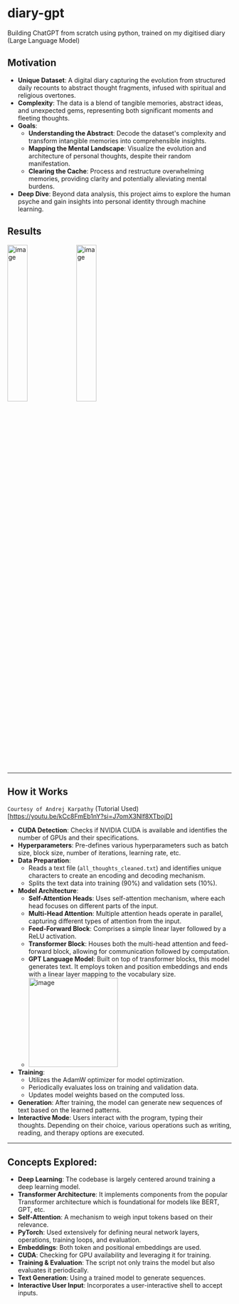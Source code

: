 # diary-gpt
Building ChatGPT from scratch using python, trained on my digitised diary (Large Language Model)

## Motivation

- **Unique Dataset**: A digital diary capturing the evolution from structured daily recounts to abstract thought fragments, infused with spiritual and religious overtones.
- **Complexity**: The data is a blend of tangible memories, abstract ideas, and unexpected gems, representing both significant moments and fleeting thoughts.
- **Goals**:
  - **Understanding the Abstract**: Decode the dataset's complexity and transform intangible memories into comprehensible insights.
  - **Mapping the Mental Landscape**: Visualize the evolution and architecture of personal thoughts, despite their random manifestation.
  - **Clearing the Cache**: Process and restructure overwhelming memories, providing clarity and potentially alleviating mental burdens.
- **Deep Dive**: Beyond data analysis, this project aims to explore the human psyche and gain insights into personal identity through machine learning.

## Results

<img width="30%" alt="image" src="https://github.com/jl33-ai/diary-gpt/assets/127172022/dc98ee73-2be1-4621-a196-7f596840852a">
<img width="30%" alt="image" src="https://github.com/jl33-ai/diary-gpt/assets/127172022/6d154827-cb0e-44d0-8fc8-f0ee7b30b1da">

---

## How it Works

`Courtesy of Andrej Karpathy`
(Tutorial Used)[https://youtu.be/kCc8FmEb1nY?si=J7omX3Nlf8XTbojD]

- **CUDA Detection**: Checks if NVIDIA CUDA is available and identifies the number of GPUs and their specifications.
- **Hyperparameters**: Pre-defines various hyperparameters such as batch size, block size, number of iterations, learning rate, etc.
- **Data Preparation**:
  - Reads a text file (`all_thoughts_cleaned.txt`) and identifies unique characters to create an encoding and decoding mechanism.
  - Splits the text data into training (90%) and validation sets (10%).
- **Model Architecture**:
  - **Self-Attention Heads**: Uses self-attention mechanism, where each head focuses on different parts of the input.
  - **Multi-Head Attention**: Multiple attention heads operate in parallel, capturing different types of attention from the input.
  - **Feed-Forward Block**: Comprises a simple linear layer followed by a ReLU activation.
  - **Transformer Block**: Houses both the multi-head attention and feed-forward block, allowing for communication followed by computation.
  - **GPT Language Model**: Built on top of transformer blocks, this model generates text. It employs token and position embeddings and ends with a linear layer mapping to the vocabulary size.
  - <img width="200" alt="image" src="https://github.com/jl33-ai/diary-gpt/assets/127172022/757bc8f5-afd6-42e7-a386-5709581ceee9">
- **Training**:
  - Utilizes the AdamW optimizer for model optimization.
  - Periodically evaluates loss on training and validation data.
  - Updates model weights based on the computed loss.
- **Generation**: After training, the model can generate new sequences of text based on the learned patterns.
- **Interactive Mode**: Users interact with the program, typing their thoughts. Depending on their choice, various operations such as writing, reading, and therapy options are executed.

---

## Concepts Explored:

- **Deep Learning**: The codebase is largely centered around training a deep learning model.
- **Transformer Architecture**: It implements components from the popular Transformer architecture which is foundational for models like BERT, GPT, etc.
- **Self-Attention**: A mechanism to weigh input tokens based on their relevance.
- **PyTorch**: Used extensively for defining neural network layers, operations, training loops, and evaluation.
- **Embeddings**: Both token and positional embeddings are used.
- **CUDA**: Checking for GPU availability and leveraging it for training.
- **Training & Evaluation**: The script not only trains the model but also evaluates it periodically.
- **Text Generation**: Using a trained model to generate sequences.
- **Interactive User Input**: Incorporates a user-interactive shell to accept inputs.
